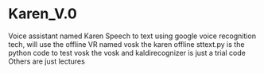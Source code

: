# Karen_V.0
Voice assistant named Karen
Speech to text using google voice recognition tech, will use the offline VR named vosk
the karen offline sttext.py is the python code to test vosk
the vosk and kaldirecognizer is just a trial code
Others are just lectures